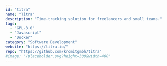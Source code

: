 ```yaml
---
id: "titra"
name: "Titra"
description: "Time-tracking solution for freelancers and small teams."
tags:
  - "GPL-3.0"
  - "Javascript"
  - "Docker"
category: "Software Development"
website: "https://titra.io/"
repo: "https://github.com/kromitgmbh/titra"
#image: "/placeholder.svg?height=300&width=400"
---
```



